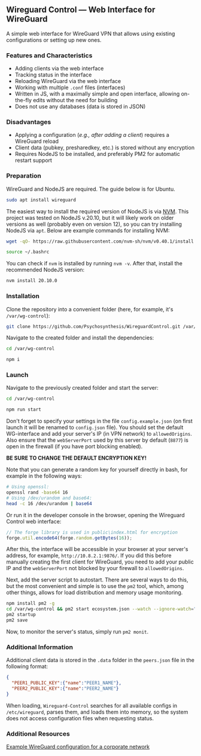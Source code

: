 ## Wireguard Control — Web Interface for WireGuard
A simple web interface for WireGuard VPN that allows using existing configurations or setting up new ones.

### Features and Characteristics
- Adding clients via the web interface
- Tracking status in the interface
- Reloading WireGuard via the web interface
- Working with multiple `.conf` files (interfaces)
- Written in JS, with a maximally simple and open interface, allowing on-the-fly edits without the need for building
- Does not use any databases (data is stored in JSON)

### Disadvantages
- Applying a configuration (*e.g., after adding a client*) requires a WireGuard reload
- Client data (pubkey, presharedkey, etc.) is stored without any encryption
- Requires NodeJS to be installed, and preferably PM2 for automatic restart support

### Preparation
WireGuard and NodeJS are required. The guide below is for Ubuntu.
```bash
sudo apt install wireguard
```
The easiest way to install the required version of NodeJS is via [NVM](https://github.com/nvm-sh/nvm). This project was tested on NodeJS v.20.10, but it will likely work on older versions as well (probably even on version 12), so you can try installing NodeJS via `apt`. Below are example commands for installing NVM:
```bash
wget -qO- https://raw.githubusercontent.com/nvm-sh/nvm/v0.40.1/install.sh | bash

source ~/.bashrc
```
You can check if `nvm` is installed by running `nvm -v`. After that, install the recommended NodeJS version:
```bash
nvm install 20.10.0
```

### Installation
Clone the repository into a convenient folder (here, for example, it's `/var/wg-control`):
```bash
git clone https://github.com/Psychosynthesis/WireguardControl.git /var/wg-control
```

Navigate to the created folder and install the dependencies:
```bash
cd /var/wg-control

npm i
```

### Launch
Navigate to the previously created folder and start the server:
```bash
cd /var/wg-control

npm run start
```
Don't forget to specify your settings in the file `config.example.json` (on first launch it will be renamed to `config.json` file). You should set the default WG-interface and add your server's IP (in VPN network) to `allowedOrigins`. Also ensure that the `webServerPort` used by this server by default (`8877`) is open in the firewall (if you have port blocking enabled).

**BE SURE TO CHANGE THE DEFAULT ENCRYPTION KEY!**

Note that you can generate a random key for yourself directly in bash, for example in the following ways:
```bash
# Using openssl:
openssl rand -base64 16
# Using /dev/urandom and base64:
head -c 16 /dev/urandom | base64
```
Or run it in the developer console in the browser, opening the Wireguard Control web interface:
```javascript
// The forge library is used in public\index.html for encryption
forge.util.encode64(forge.random.getBytes(16));
```

After this, the interface will be accessible in your browser at your server's address, for example, `http://10.8.2.1:9876/`.
If you did this before manually creating the first client for WireGuard, you need to add your public IP and the `webServerPort` not blocked by your firewall to `allowedOrigins`.

Next, add the server script to autostart. There are several ways to do this, but the most convenient and simple is to use the `pm2` tool, which, among other things, allows for load distribution and memory usage monitoring.

```bash
npm install pm2 -g
cd /var/wg-control && pm2 start ecosystem.json --watch --ignore-watch="node_modules"
pm2 startup
pm2 save
```
Now, to monitor the server's status, simply run `pm2 monit`.

### Additional Information
Additional client data is stored in the `.data` folder in the `peers.json` file in the following format:
```JSON
{
  "PEER1_PUBLIC_KEY":{"name":"PEER1_NAME"},
  "PEER2_PUBLIC_KEY":{"name":"PEER2_NAME"}
}
```

When loading, `Wireguard-Control` searches for all available configs in `/etc/wireguard`, parses them, and loads them into memory, so the system does not access configuration files when requesting status.

### Additional Resources

[Example WireGuard configuration for a corporate network](./sample.conf.md)
